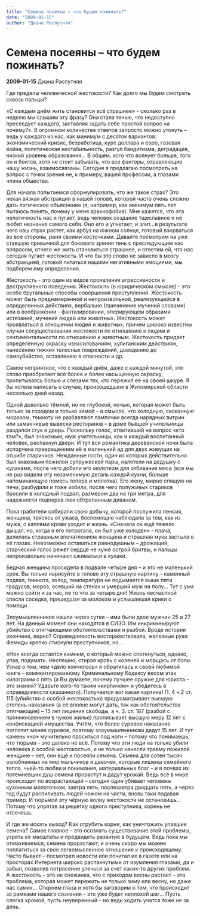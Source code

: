 ```yaml
---
title: "Семена посеяны – что будем пожинать?"
date: "2009-01-15"
author: "Диана Распутняя"
---
```


# Семена посеяны – что будем пожинать?

**2009-01-15** Диана Распутняя

Где пределы человеческой жестокости? Как долго мы будем смотреть сквозь пальцы?

«С каждым днём жить становится всё страшнее» - сколько раз в неделю мы слышим эту фразу? Она стала тенью, что недоступно преследует каждого, заставляя задать себе простой вопрос «а почему?». В огромном количестве ответов запросто можно утонуть – ведь у каждого из нас, как минимум с десяток вариантов: экономический кризис, безработица, курс доллара и евро, газовая война, политическая нестабильность, разгул бандитизма, деградация, низкий уровень образования… В общем, кого что волнует больше, того он и боится, хотя не стоит забывать, что все факторы, отравляющие нашу жизнь, взаимосвязаны. Сегодня я предлагаю посмотреть на вопрос с точки зрения не, к примеру, вашей профессии, а глазами члена общества.

Для начала попытаемся сформулировать, что же такое страх? Это некая вязкая абстракция в нашей голове, которой часто очень сложно дать логическое объяснение (я, например, как минимум пять лет пытаюсь понять, почему у меня арахнофобия). Мне кажется, что эта нелогичность нас и пугает, ведь человек создание тщеславное и не любит незнания самого себя. Оно его и угнетает, и злит…в результате чего наш страх растет, как арбуз на южном солнце, готовый взорваться во все стороны, раня своими косточками. Давайте посмотрим на уже ставшую привычной для бокового зрения тень с преследующим нас вопросом, отчего же жить становиться страшнее, и ответим ей, что нас сегодня пугает жестокость. И что бы это слово не зависло в мозгу абстракцией, готовой питаться нашими негативными эмоциями, мы подберем ему определение.

Жестокость - это один из видов проявления агрессивности и деструктивного поведения. Жестокость (в юридическом смысле) - это особо брутальные способы совершения преступлений. Жестокость может быть преднамеренной и непроизвольной, реализующейся в определенных действиях, вербально (причинение мучений словами) или в воображении - фантазировании, оперирующем образами истязаний, мучений людей или животных. Жестокость может проявляться в отношении людей и животных, причем широко известны случаи сосуществования жестокости по отношению к людям и сентиментальности по отношению к животным. Жестокость придает определенную окраску изнасилованиям, хулиганским действиям, нанесению тяжких телесных повреждений, доведению до самоубийства, оставлению в опасности и др.

Самое неприятное, что с каждый днём, даже с каждой минутой, это слово приобретает всё более и более насыщенную окраску, пропитываясь болью и слезами тех, кто пережил её на своей шкуре. Я бы хотела написать о случае, произошедшем в Житомирской области несколько дней назад.

Одной довольно тёмной, но не глубокой, ночью, которая может быть только за городом и только зимой – в смысле, что холодную, скованную морозом, темноту не разбавляют лампочки всегда нарядных витрин или заманчивые вывески ресторанов – в доме бывшей учительницы раздался стук в дверь. Поскольку голос, ответивший на вопрос «кто там?», был знакомым, муж учительницы, как и каждый воспитанный человек, распахнул двери. И тут вся романтика деревенской ночи была испорчена превращением её в маленький ад для двух живущих на отшибе старичков. Нежданные гости, один из которых действительно был знакомым пожилой супружеской пары, налетели на дедушку с кулаками, после чего добили его молотком для отбивания мяса (все мы не раз видели эту незаменимую деталь каждой кухни, больше напоминающую помесь топора и молотка). Его жену, мирно спящую на печи, разбудили и тоже избили, после чего полуживых стариков бросили в холодный подвал, размером два на три метра, для надежности подперев люк обтрепанным диваном.

Пока грабители собирали свою добычу, которой послужила пенсия, женщина, трясясь от ужаса, беспомощно наблюдала за тем, как из мужа, с каплями крови уходит и жизнь. «Сначала он ещё тяжело дышал, но, когда я его потрогала, он был уже холоден» - плача, делилась страшным впечатлением женщина и страшная мука застыла в её глазах. Невозможно оставаться равнодушным – дрожащий, старческий голос режет сердце не хуже острой бритвы, и пальцы непроизвольно начинают сжиматься в кулаки.

Бедная женщина просидела в подвале четыре дня – и это не маленький срок. Вы только нарисуйте в голове эту страшную картину – каменный подвал, темнота, холод, температура не подымается выше пяти градусов, мороз, осевший на стенах и умерший муж на полу… Тут с ума можно сойти и за час, не то что за четыре дня! Жизнь несчастной спасла соседка, пришедшая за молоком и услышавшая крики о помощи.

Злоумышленников нашли через сутки – ими были двое мужчин 25 и 27 лет. На данный момент они находятся в СИЗО. Им инкриминируют убийство с отягчающими обстоятельствами и разбой. Вроде история окончена, верно? Справедливость восторжествовала, железные руки Фемиды крепко стиснули преступников, но…

«Но» всегда остается камнем, о который можно споткнуться, однако, упав, подумать. Неспешно, стирая кровь с коленей и морщась от боли. Узнав о том, чем «дело кончилось» я обратилась к своей любимой книге – комментированному Криминальному Кодексу весом этак килограмм с пять (а Вы думаете, почему лучшее оружие для юриста – это знания? Ударьте кого-то таким «кирпичом» и убедитесь в справедливости сказанного). Получается вот какая картина! П. 4 ч.2 ст. 115 (убийство с особой жестокостью) предусматривает высшую степень наказания (а её вполне могут дать, так как обстоятельства отягчающие) – 15 лет лишения свободы, а ч. 3. ст. 187 (разбой с проникновением в чужое жилье) прописывает высшую меру 12 лет с конфискацией имущества. Учтём, что более суровое наказание поглотит менее суровое, поэтому злоумышленникам дадут 15 лет. И тут камень «но» мучительно проситься под ноги – потому что понимаешь, что тюрьма – это далеко не всё. Потому что эти люди на только убили человека с особой жестокостью, и не только нанесли травму пожилой женщине – нет, они ещё и посеяли семена. Семена для сотен тысяч озлобленных на мир мальчиков и девочек, которые лишены семейного тепла, чьей-то любви и понимания, материальных благ – и в почвах их потемневших душ семена прорастут и дадут урожай. Ведь всё в мире происходит по возрастающей – сегодня один убивает человека кухонным молоточком, завтра пять, послезавтра двадцать пять, а через год будут распиливать людей ножом на части, вновь таки подавая пример. И тюрьмой эту чёрную волну жестокости не остановишь… Потому что упрятав за решетку одного преступника, корень не отсечешь.

И где же искать выход? Как отрубить корни, как уничтожить упавшие семена? Самое главное – это осознать существование этой проблемы, узреть её масштабы и предвидеть развитие в будущем. Ведь пока мы отмахиваемся, семена прорастают, и очень скоро мы можем поплатиться за свое легкомысленное отношение к происходящему. Часто бывает – посмотрел новости или почитал их в газете или на просторах Интернета широко распахнутыми от изумления глазами, да и забыл, позволив потрясение улечься за счет каких-то других проблем. А жестокость – это не снежинка, что с приходом весны растает – эта проблема, которая может пережить не только зиму или весну, но даже нас самих… Откроем глаза и хотя бы заговорим о том, что происходит за рамками нашего сознания – это уже будет неплохой шаг… Пусть слегка хромой, пусть неуверенный – но ведь ходить учатся тоже не за день.